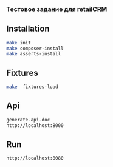 ### Тестовое задание для retailCRM

## Installation

```bash
make init
make composer-install
make asserts-install
````

## Fixtures
```bash
make  fixtures-load
```

## Api
```bash
generate-api-doc
http://localhost:8000
```

## Run 
```bash
http://localhost:8080
```
